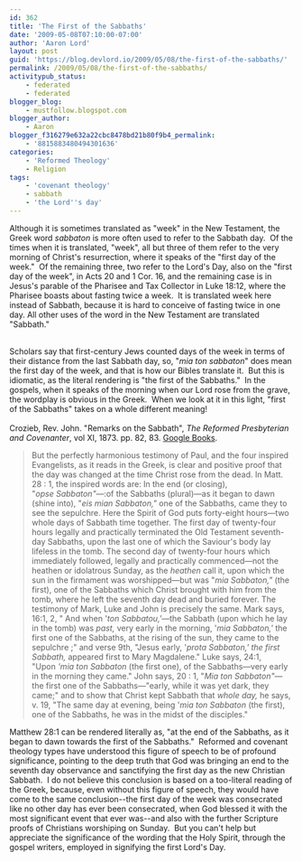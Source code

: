 ```yaml
---
id: 362
title: 'The First of the Sabbaths'
date: '2009-05-08T07:10:00-07:00'
author: 'Aaron Lord'
layout: post
guid: 'https://blog.devlord.io/2009/05/08/the-first-of-the-sabbaths/'
permalink: /2009/05/08/the-first-of-the-sabbaths/
activitypub_status:
    - federated
    - federated
blogger_blog:
    - mustfollow.blogspot.com
blogger_author:
    - Aaron
blogger_f316279e632a22cbc8478bd21b80f9b4_permalink:
    - '8815883480494301636'
categories:
    - 'Reformed Theology'
    - Religion
tags:
    - 'covenant theology'
    - sabbath
    - 'the Lord''s day'
---
```


Although it is sometimes translated as "week" in the New Testament, the Greek word <em>sabbaton</em> is more often used to refer to the Sabbath day.  Of the times when it is translated, "week", all but three of them refer to the very morning of Christ's resurrection, where it speaks of the "first day of the week."  Of the remaining three, two refer to the Lord's Day, also on the "first day of the week", in Acts 20 and 1 Cor. 16, and the remaining case is in Jesus's parable of the Pharisee and Tax Collector in Luke 18:12, where the Pharisee boasts about fasting twice a week.  It is translated week here instead of Sabbath, because it is hard to conceive of fasting twice in one day. All other uses of the word in the New Testament are translated "Sabbath."<div><br /><div>Scholars say that first-century Jews counted days of the week in terms of their distance from the last Sabbath day, so, "<span class="Apple-style-span" style="font-style:italic;">mia ton sabbaton</span>" does mean the first day of the week, and that is how our Bibles translate it.  But this is idiomatic, as the literal rendering is "the first of the Sabbaths."  In the gospels, when it speaks of the morning when our Lord rose from the grave, the wordplay is obvious in the Greek.  When we look at it in this light, "first of the Sabbaths" takes on a whole different meaning!</div><div><br /></div><div>Crozieb, Rev. John. "Remarks on the Sabbath", <span class="Apple-style-span" style="font-style:italic;">The Reformed Presbyterian and Covenanter</span>, vol XI, 1873. pp. 82, 83. <a href="http://books.google.com/books?id=FPEZAAAAYAAJ&amp;pg=PA83&amp;lpg=PA83&amp;dq=mia+ton+sabbaton&amp;source=bl&amp;ots=-p92EavM_j&amp;sig=4zZcorSdwBJ_v2fkS6wbVUQVWf0&amp;hl=en&amp;ei=eYcCSpaoEqjytQOv9Z3EBg&amp;sa=X&amp;oi=book_result&amp;ct=result&amp;resnum=1">Google Books</a>.<div><blockquote>But the perfectly harmonious testimony of Paul, and the four inspired Evangelists, as it reads in the Greek, is clear and positive proof that the day was changed at the time Christ rose from the dead. In Matt. 28 : 1, the inspired words are: In the end (or closing), "<i>opse </i><i>Sabbaton</i><i>"</i>—:of the Sabbaths (plural)—as it began to dawn (shine into), "<i>eis mian </i><i>Sabbaton," </i>one of the Sabbaths, came they to see the sepulchre. Here the Spirit of God puts forty-eight hours—two whole days of Sabbath time together. The first day of twenty-four hours legally and practically terminated the Old Testament seventh-day Sabbaths, upon the last one of which the Saviour's body lay lifeless in the tomb. The second day of twenty-four hours which immediately followed, legally and practically commenced—not the heathen or idolatrous Sunday, as the <i>heathen </i>call it, upon which the sun in the firmament was worshipped—but was "<i>mia Sabbaton," </i>(the first), one of the Sabbaths which Christ brought with him from the tomb, where he left the seventh day dead and buried forever. The testimony of Mark, Luke and John is precisely the same. Mark says, 16:1, 2, " And when '<i>ton </i><i>Sabbatou,'</i>—the Sabbath (upon which he lay in the tomb) was <i>past, </i>very early in the morning, '<i>mia Sabbaton,' </i>the first one of the Sabbaths, at the rising of the sun, they came to the sepulchre ;" and verse 9th, "Jesus early, '<i>prota </i><i>Sabbaton,' </i><i>the first Sabbath, </i>appeared first to Mary Magdalene." Luke says, 24:1, "Upon <i>'mia ton </i><i>Sabbaton </i>(the first one), of the Sabbaths—very early in the morning they came." John says, 20 : 1, "<i>Mia ton Sabbaton</i><i>"</i>—the first one of the Sabbaths—"early, while it was yet dark, they came;" and to show that Christ kept Sabbath that <i>whole day, </i>he says, v. 19, "The same day at evening, being '<i>mia ton Sabbaton </i>(the first), one of the Sabbaths, he was in the midst of the disciples."</blockquote></div></div><div>Matthew 28:1 can be rendered literally as, "at the end of the Sabbaths, as it began to dawn towards the first of the Sabbaths."  Reformed and covenant theology types have understood this figure of speech to be of profound significance, pointing to the deep truth that God was bringing an end to the seventh day observance and sanctifying the first day as the new Christian Sabbath.  I do not believe this conclusion is based on a too-literal reading of the Greek, because, even without this figure of speech, they would have come to the same conclusion--the first day of the week was consecrated like no other day has ever been consecrated, when God blessed it with the most significant event that ever was--and also with the further Scripture proofs of Christians worshiping on Sunday.  But you can't help but appreciate the significance of the wording that the Holy Spirit, through the gospel writers, employed in signifying the first Lord's Day.</div></div><div class="blogger-post-footer"></div>